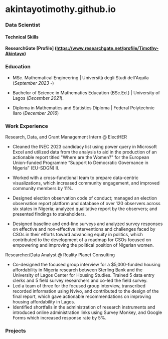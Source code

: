 # akintayotimothy.github.io

### Data Scientist

#### Technical Skills

#### ResearchGate [Profile] (https://www.researchgate.net/profile/Timothy-Akintayo)

###  Education
- MSc. Mathematical Engineering | Università degli Studi dell'Aquila (_September 2023 -_)
- Bachelor of Science in Mathematics Education (BSc.Ed.) | University of Lagos (_December 2021_).

- Diploma in Mathematics and Statistics Diploma | Federal Polytechnic Ilaro (_December 2016_)

### Work Experience
Research, Data, and Grant Management Intern @ ElectHER
- Cleaned the INEC 2023 candidacy list using power query in Microsoft Excel and utilized data from the analysis to aid in the production of an actionable report titled "Where are the Women?" for the European Union-funded Programme “Support to Democratic Governance in Nigeria” (EU-SDGN) II.
- Worked with a cross-functional team to prepare data-centric visualizations, which increased community 
engagement, and improved community members by 11%.
- Designed election observation code of conduct; managed an election observation report platform and database of over 120 observers across six states in Nigeria; analyzed qualitative report by the observers; and presented findings to stakeholders.
  
- Designed baseline and end-line surveys and analyzed survey responses on effective and non-effective interventions and challenges faced by CSOs in their efforts toward advancing equity in politics, which contributed to the development of a roadmap for CSOs focused on empowering and improving the political position of Nigerian women.

Researcher/Data Analyst @ Reality Planet Consulting
- Co-designed the focused group interview for a $5,000-funded housing affordability in Nigeria research between Sterling Bank and the University of Lagos Center for Housing Studies. Trained 5 data entry clerks and 5 field survey researchers and co-led the field survey.
- Led a team of three for the focused group interview, transcribed recorded information using Nvivo, and contributed to the design of the final report, which gave actionable recommendations on improving housing affordability in Lagos.
- Identified shortfalls in the administration of research instruments and introduced online administration links using Survey Monkey, and Google Forms which increased response rate by 5%.

  

### Projects
